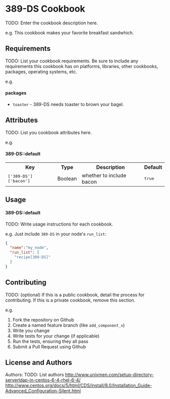 389-DS Cookbook
===============
TODO: Enter the cookbook description here.

e.g.
This cookbook makes your favorite breakfast sandwhich.

Requirements
------------
TODO: List your cookbook requirements. Be sure to include any requirements this cookbook has on platforms, libraries, other cookbooks, packages, operating systems, etc.

e.g.
#### packages
- `toaster` - 389-DS needs toaster to brown your bagel.

Attributes
----------
TODO: List you cookbook attributes here.

e.g.
#### 389-DS::default
<table>
  <tr>
    <th>Key</th>
    <th>Type</th>
    <th>Description</th>
    <th>Default</th>
  </tr>
  <tr>
    <td><tt>['389-DS']['bacon']</tt></td>
    <td>Boolean</td>
    <td>whether to include bacon</td>
    <td><tt>true</tt></td>
  </tr>
</table>

Usage
-----
#### 389-DS::default
TODO: Write usage instructions for each cookbook.

e.g.
Just include `389-DS` in your node's `run_list`:

```json
{
  "name":"my_node",
  "run_list": [
    "recipe[389-DS]"
  ]
}
```

Contributing
------------
TODO: (optional) If this is a public cookbook, detail the process for contributing. If this is a private cookbook, remove this section.

e.g.
1. Fork the repository on Github
2. Create a named feature branch (like `add_component_x`)
3. Write you change
4. Write tests for your change (if applicable)
5. Run the tests, ensuring they all pass
6. Submit a Pull Request using Github

License and Authors
-------------------
Authors: TODO: List authors
http://www.unixmen.com/setup-directory-serverldap-in-centos-6-4-rhel-6-4/
http://www.centos.org/docs/5/html/CDS/install/8.0/Installation_Guide-Advanced_Configuration-Silent.html
